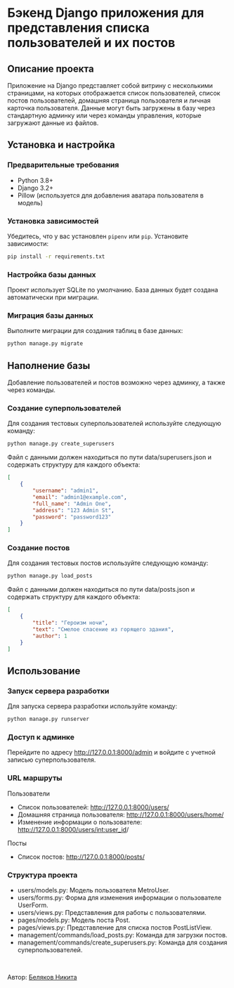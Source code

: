 # Бэкенд Django приложения для представления списка пользователей и их постов

## Описание проекта

Приложение на Django представляет собой витрину с несколькими страницами, на которых отображается список пользователей, 
список постов пользователей, домашняя страница пользователя и личная карточка пользователя. Данные могут быть загружены 
в базу через стандартную админку или через команды управления, которые загружают данные из файлов.

## Установка и настройка

### Предварительные требования

- Python 3.8+
- Django 3.2+
- Pillow (используется для добавления аватара пользователя в модель)

### Установка зависимостей

Убедитесь, что у вас установлен `pipenv` или `pip`. Установите зависимости:

```bash
pip install -r requirements.txt
```

### Настройка базы данных

Проект использует SQLite по умолчанию. База данных будет создана автоматически при миграции.

### Миграция базы данных

Выполните миграции для создания таблиц в базе данных:

```bash
python manage.py migrate
```

## Наполнение базы

Добавление пользователей и постов возможно через админку, а также через команды.

### Создание суперпользователей

Для создания тестовых суперпользователей используйте следующую команду:

```bash
python manage.py create_superusers
```

Файл с данными должен находиться по пути data/superusers.json и содержать структуру для каждого объекта:

```json
[
    {
        "username": "admin1",
        "email": "admin1@example.com",
        "full_name": "Admin One",
        "address": "123 Admin St",
        "password": "password123"
    }
]
```

### Создание постов

Для создания тестовых постов используйте следующую команду:

```bash
python manage.py load_posts
```

Файл с данными должен находиться по пути data/posts.json и содержать структуру для каждого объекта:

```json
[
    {
        "title": "Героизм ночи",
        "text": "Смелое спасение из горящего здания",
        "author": 1
    }
]
```

## Использование

### Запуск сервера разработки

Для запуска сервера разработки используйте команду:

```bash
python manage.py runserver
```

### Доступ к админке

Перейдите по адресу http://127.0.0.1:8000/admin и войдите с учетной записью суперпользователя.

### URL маршруты
Пользователи
- Список пользователей: http://127.0.0.1:8000/users/
- Домашняя страница пользователя: http://127.0.0.1:8000/users/home/
- Изменение информации о пользователе: http://127.0.0.1:8000/users/<int:user_id>/

Посты
- Список постов: http://127.0.0.1:8000/posts/

### Структура проекта
- users/models.py: Модель пользователя MetroUser.
- users/forms.py: Форма для изменения информации о пользователе UserForm.
- users/views.py: Представления для работы с пользователями.
- pages/models.py: Модель поста Post.
- pages/views.py: Представление для списка постов PostListView.
- management/commands/load_posts.py: Команда для загрузки постов.
- management/commands/create_superusers.py: Команда для создания суперпользователей.


<br>

Автор: [Беляков Никита](https://github.com/NikBel523)
